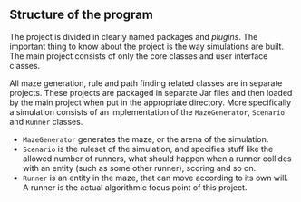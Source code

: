 ## Structure of the program

The project is divided in clearly named packages and *plugins*. The important thing to know about the project is the way simulations are built. The main project consists of only the core classes and user interface classes.

All maze generation, rule and path finding related classes are in separate projects. These projects are packaged in separate Jar files and then loaded by the main project when put in the appropriate directory. More specifically a simulation consists of an implementation of the `MazeGenerator`, `Scenario` and `Runner` classes.

- `MazeGenerator` generates the maze, or the arena of the simulation.
- `Scenario` is the ruleset of the simulation, and specifies stuff like the allowed number of runners, what should happen when a runner collides with an entity (such as some other runner), scoring and so on.
- `Runner` is an entity in the maze, that can move according to its own will. A runner is the actual algorithmic focus point of this project.
